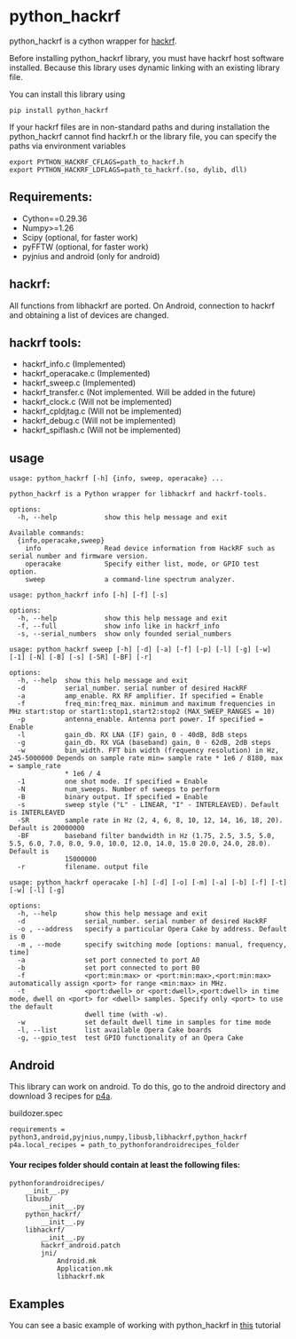 # python_hackrf

python_hackrf is a cython wrapper for [hackrf](https://github.com/greatscottgadgets/hackrf).

Before installing python_hackrf library, you must have hackrf host software installed. Because this library uses dynamic linking with an existing library file.

You can install this library using
```
pip install python_hackrf
```

If your hackrf files are in non-standard paths and during installation the python_hackrf cannot find hackrf.h or the library file, you can specify the paths via environment variables
```
export PYTHON_HACKRF_CFLAGS=path_to_hackrf.h
export PYTHON_HACKRF_LDFLAGS=path_to_hackrf.(so, dylib, dll)
```

## Requirements:
* Cython==0.29.36
* Numpy>=1.26
* Scipy (optional, for faster work)
* pyFFTW (optional, for faster work)
* pyjnius and android (only for android)


## hackrf:
All functions from libhackrf are ported. On Android, connection to hackrf and obtaining a list of devices are changed.

## hackrf tools:
* hackrf_info.c (Implemented)
* hackrf_operacake.c (Implemented)
* hackrf_sweep.c (Implemented)
* hackrf_transfer.c (Not implemented. Will be added in the future)
* hackrf_clock.c (Will not be implemented)
* hackrf_cpldjtag.c (Will not be implemented)
* hackrf_debug.c (Will not be implemented)
* hackrf_spiflash.c (Will not be implemented)

## usage
```
usage: python_hackrf [-h] {info, sweep, operacake} ...

python_hackrf is a Python wrapper for libhackrf and hackrf-tools.

options:
  -h, --help            show this help message and exit

Available commands:
  {info,operacake,sweep}
    info                Read device information from HackRF such as serial number and firmware version.
    operacake           Specify either list, mode, or GPIO test option.
    sweep               a command-line spectrum analyzer.
```
```
usage: python_hackrf info [-h] [-f] [-s]

options:
  -h, --help            show this help message and exit
  -f, --full            show info like in hackrf_info
  -s, --serial_numbers  show only founded serial_numbers
```
```
usage: python_hackrf sweep [-h] [-d] [-a] [-f] [-p] [-l] [-g] [-w] [-1] [-N] [-B] [-s] [-SR] [-BF] [-r]

options:
  -h, --help  show this help message and exit
  -d          serial_number. serial number of desired HackRF
  -a          amp_enable. RX RF amplifier. If specified = Enable
  -f          freq_min:freq_max. minimum and maximum frequencies in MHz start:stop or start1:stop1,start2:stop2 (MAX_SWEEP_RANGES = 10)
  -p          antenna_enable. Antenna port power. If specified = Enable
  -l          gain_db. RX LNA (IF) gain, 0 - 40dB, 8dB steps
  -g          gain_db. RX VGA (baseband) gain, 0 - 62dB, 2dB steps
  -w          bin_width. FFT bin width (frequency resolution) in Hz, 245-5000000 Depends on sample rate min= sample rate * 1e6 / 8180, max = sample_rate
              * 1e6 / 4
  -1          one shot mode. If specified = Enable
  -N          num_sweeps. Number of sweeps to perform
  -B          binary output. If specified = Enable
  -s          sweep style ("L" - LINEAR, "I" - INTERLEAVED). Default is INTERLEAVED
  -SR         sample rate in Hz (2, 4, 6, 8, 10, 12, 14, 16, 18, 20). Default is 20000000
  -BF         baseband filter bandwidth in Hz (1.75, 2.5, 3.5, 5.0, 5.5, 6.0, 7.0, 8.0, 9.0, 10.0, 12.0, 14.0, 15.0 20.0, 24.0, 28.0). Default is
              15000000
  -r          filename. output file
```
```
usage: python_hackrf operacake [-h] [-d] [-o] [-m] [-a] [-b] [-f] [-t] [-w] [-l] [-g]

options:
  -h, --help       show this help message and exit
  -d               serial_number. serial number of desired HackRF
  -o , --address   specify a particular Opera Cake by address. Default is 0
  -m , --mode      specify switching mode [options: manual, frequency, time]
  -a               set port connected to port A0
  -b               set port connected to port B0
  -f               <port:min:max> or <port:min:max>,<port:min:max> automatically assign <port> for range <min:max> in MHz.
  -t               <port:dwell> or <port:dwell>,<port:dwell> in time mode, dwell on <port> for <dwell> samples. Specify only <port> to use the default
                   dwell time (with -w).
  -w               set default dwell time in samples for time mode
  -l, --list       list available Opera Cake boards
  -g, --gpio_test  test GPIO functionality of an Opera Cake
```
## Android
This library can work on android. To do this, go to the android directory and download 3 recipes for [p4a](https://github.com/kivy/python-for-android).

buildozer.spec
```
requirements = python3,android,pyjnius,numpy,libusb,libhackrf,python_hackrf
p4a.local_recipes = path_to_pythonforandroidrecipes_folder
```

#### Your recipes folder should contain at least the following files:
```
pythonforandroidrecipes/
    __init__.py
    libusb/
        __init__.py
    python_hackrf/
        __init__.py
    libhackrf/
        __init__.py
        hackrf_android.patch
        jni/
            Android.mk
            Application.mk
            libhackrf.mk
```


## Examples
You can see a basic example of working with python_hackrf in [this](https://pysdr.org/content/hackrf.html) tutorial 
